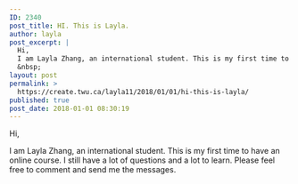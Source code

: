 ```yaml
---
ID: 2340
post_title: HI. This is Layla.
author: layla
post_excerpt: |
  Hi,
  I am Layla Zhang, an international student. This is my first time to have an online course. I still have a lot of questions and a lot to learn. Please feel free to comment and send me the messages.
  &nbsp;
layout: post
permalink: >
  https://create.twu.ca/layla11/2018/01/01/hi-this-is-layla/
published: true
post_date: 2018-01-01 08:30:19
---
```

Hi,

I am Layla Zhang, an international student. This is my first time to have an online course. I still have a lot of questions and a lot to learn. Please feel free to comment and send me the messages.

&nbsp;